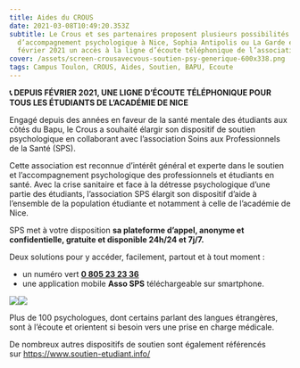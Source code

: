 ```yaml
---
title: Aides du CROUS
date: 2021-03-08T10:49:20.353Z
subtitle: Le Crous et ses partenaires proposent plusieurs possibilités
  d’accompagnement psychologique à Nice, Sophia Antipolis ou La Garde et depuis
  février 2021 un accès à la ligne d’écoute téléphonique de l’association SPS.
cover: /assets/screen-crousavecvous-soutien-psy-generique-600x338.png
tags: Campus Toulon, CROUS, Aides, Soutien, BAPU, Ecoute
---
```

**📞 DEPUIS FÉVRIER 2021, UNE LIGNE D’ÉCOUTE TÉLÉPHONIQUE POUR TOUS LES ÉTUDIANTS DE L’ACADÉMIE DE NICE**



Engagé depuis des années en faveur de la santé mentale des étudiants aux côtés du Bapu, le Crous a souhaité élargir son dispositif de soutien psychologique en collaborant avec l’association Soins aux Professionnels de la Santé (SPS).

Cette association est reconnue d’intérêt général et experte dans le soutien et l’accompagnement psychologique des professionnels et étudiants en santé. Avec la crise sanitaire et face à la détresse psychologique d’une partie des étudiants, l’association SPS élargit son dispositif d’aide à l’ensemble de la population étudiante et notamment à celle de l’académie de Nice.

SPS met à votre disposition **sa plateforme d’appel, anonyme et confidentielle, gratuite et disponible 24h/24 et 7j/7.**

Deux solutions pour y accéder, facilement, partout et à tout moment :

* un numéro vert [**0 805 23 23 36**‍](tel:0805232336%E2%80%8D)
* une application mobile **Asso SPS** téléchargeable sur smartphone.

[![](https://www.crous-nice.fr/wp-content/uploads/sites/22/2015/09/5fd8fc0570ea618cd8b6a1aa-Google-play.png)](https://play.google.com/store/apps/details?id=com.pros_consulte.sps&hl=fr)[![](https://www.crous-nice.fr/wp-content/uploads/sites/22/2015/09/5fd8fc0570ea61632cb6a1a8-app-store.png)](https://apps.apple.com/fr/app/plateforme-sps/id1404787651)

Plus de 100 psychologues, dont certains parlant des langues étrangères, sont à l’écoute et orientent si besoin vers une prise en charge médicale.

De nombreux autres dispositifs de soutien sont également référencés sur <https://www.soutien-etudiant.info/>